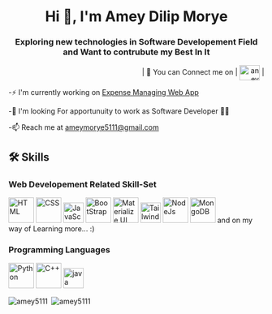 <h1 align="center"> Hi 👋, I'm Amey Dilip Morye</h1>
<h3 align="center"> Exploring new technologies in Software Developement Field and Want to contrubute my Best In It </h3>
<p align="right">
   | 🔗 You can Connect me on | 
  <a href="https://www.linkedin.com/in/amey-morye-983429217/" target="blank"><img align="center" src="https://raw.githubusercontent.com/rahuldkjain/github-profile-readme-generator/master/src/images/icons/Social/linked-in-alt.svg" alt="aney morye" height="30" width="40" /></a> | 
</p>

-⚡️  I'm currently working on [Expense Managing Web App](https://github.com/amey5111/TrackEx-Expense-Managing-Webapp)

-🤝  I'm looking For apportunuity to work as Software Developer 👨‍💻

-📫 Reach me at <a href="ameymorye5111@gmail.com ">ameymorye5111@gmail.com </a>
<h2> 🛠 Skills </h2>
<h3>Web Developement Related Skill-Set</h3>
<div>
  <img height="50" width="50" src="https://user-images.githubusercontent.com/25181517/192158954-f88b5814-d510-4564-b285-dff7d6400dad.png" alt="HTML"></img> 
  <img height="50" width="50" src = "https://user-images.githubusercontent.com/25181517/183898674-75a4a1b1-f960-4ea9-abcb-637170a00a75.png" alt="CSS"></img> 
  <img height="40" width="40" src = "https://user-images.githubusercontent.com/25181517/117447155-6a868a00-af3d-11eb-9cfe-245df15c9f3f.png" alt="JavaScript"></img>
  <img height="50" width="50" src="https://user-images.githubusercontent.com/25181517/183898054-b3d693d4-dafb-4808-a509-bab54cf5de34.png" alt="BootStrap"></img> 
  <img height="50" width="50" src = "https://user-images.githubusercontent.com/25181517/189716630-fe6c084c-6c66-43af-aa49-64c8aea4a5c2.png" alt="Materialize UI"></img> 
  <img height="40" width="40" src = "https://user-images.githubusercontent.com/25181517/183897015-94a058a6-b86e-4e42-a37f-bf92061753e5.png" alt="TailwindCSS"></img>
  <img height="50" width="50" src="https://user-images.githubusercontent.com/25181517/183568594-85e280a7-0d7e-4d1a-9028-c8c2209e073c.png" alt="NodeJs"></img> 
  <img height="50" width="50" src = "https://user-images.githubusercontent.com/25181517/182884177-d48a8579-2cd0-447a-b9a6-ffc7cb02560e.png" alt="MongoDB"> and on my way of Learning more... :)
  <h3>Programming Languages</h3>
  <img height="50" width="50" src="https://user-images.githubusercontent.com/25181517/183423507-c056a6f9-1ba8-4312-a350-19bcbc5a8697.png"alt="Python"></img> 
  <img height="50" width="50" src = "https://user-images.githubusercontent.com/25181517/192106070-46255bcf-65e6-4c6b-a296-bf8d0d8fb2a7.png" alt="C++"></img> 
  <img height="40" width="40" src = "https://user-images.githubusercontent.com/25181517/117201156-9a724800-adec-11eb-9a9d-3cd0f67da4bc.png" alt="java"></img>
</div>
<p><img align="left" src="https://github-readme-stats.vercel.app/api/top-langs/?username=amey5111&layout=compact&theme=solarized-light&card_width=500" alt="amey5111" /></p>
<p>&nbsp;<img align="centre" src="https://github-readme-stats.vercel.app/api?username=amey5111&show_icons=true&locale=en&layout=compact&hide=issues,contribs,prs&theme=transparent&hide_rank=true" alt="amey5111" /></p>

